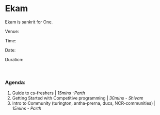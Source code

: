 # Ekam
Ekam is sankrit for One.

Venue:

Time:

Date:

Duration:
<br><br><br>
### Agenda:

1. Guide to cs-freshers | _15mins -Parth_
2. Getting Started with Competitive programming | _30mins - Shivam_
3. Intro to Community (turington, antha-prerna, ducs, NCR-communities) | _15mins - Parth_

